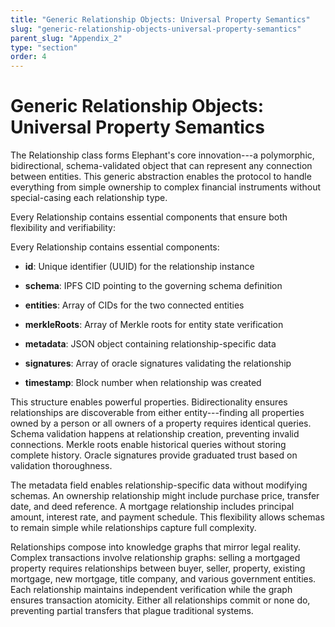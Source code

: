 ```yaml
---
title: "Generic Relationship Objects: Universal Property Semantics"
slug: "generic-relationship-objects-universal-property-semantics"
parent_slug: "Appendix_2"
type: "section"
order: 4
---
```


# Generic Relationship Objects: Universal Property Semantics

The Relationship class forms Elephant's core innovation---a polymorphic,
bidirectional, schema-validated object that can represent any connection
between entities. This generic abstraction enables the protocol to
handle everything from simple ownership to complex financial instruments
without special-casing each relationship type.

Every Relationship contains essential components that ensure both
flexibility and verifiability:

Every Relationship contains essential components:

-   **id**: Unique identifier (UUID) for the relationship instance

-   **schema**: IPFS CID pointing to the governing schema definition

-   **entities**: Array of CIDs for the two connected entities

-   **merkleRoots**: Array of Merkle roots for entity state verification

-   **metadata**: JSON object containing relationship-specific data

-   **signatures**: Array of oracle signatures validating the
    relationship

-   **timestamp**: Block number when relationship was created

This structure enables powerful properties. Bidirectionality ensures
relationships are discoverable from either entity---finding all
properties owned by a person or all owners of a property requires
identical queries. Schema validation happens at relationship creation,
preventing invalid connections. Merkle roots enable historical queries
without storing complete history. Oracle signatures provide graduated
trust based on validation thoroughness.

The metadata field enables relationship-specific data without modifying
schemas. An ownership relationship might include purchase price,
transfer date, and deed reference. A mortgage relationship includes
principal amount, interest rate, and payment schedule. This flexibility
allows schemas to remain simple while relationships capture full
complexity.

Relationships compose into knowledge graphs that mirror legal reality.
Complex transactions involve relationship graphs: selling a mortgaged
property requires relationships between buyer, seller, property,
existing mortgage, new mortgage, title company, and various government
entities. Each relationship maintains independent verification while the
graph ensures transaction atomicity. Either all relationships commit or
none do, preventing partial transfers that plague traditional systems.
